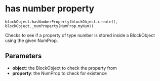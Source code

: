 # has number property

```sig
blockObject.hasNumberProperty(blockObject.create(), blockObject._numProperty(NumProp.myNum))
```

Checks to see if a property of type number is stored inside a BlockObject using the given NumProp.

## Parameters

* **object**: the BlockObject to check the property from
* **property**: the NumProp to check for existence

